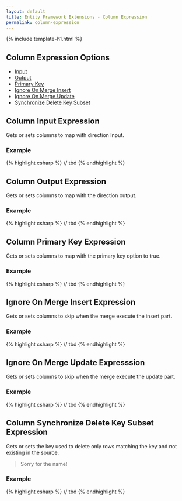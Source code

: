 ```yaml
---
layout: default
title: Entity Framework Extensions - Column Expression
permalink: column-expression
---
```


{% include template-h1.html %}
## Column Expression Options
- [Input](#column-input-expression)
- [Output](#column-output-expression)
- [Primary Key](#column-primary-key-expression)
- [Ignore On Merge Insert](#ignore-on-merge-insert-expression)
- [Ignore On Merge Update](#ignore-on-merge-update-expression)
- [Synchronize Delete Key Subset](#column-synchronize-delete-key-subset-expression)


## Column Input Expression
Gets or sets columns to map with direction Input.

### Example
{% highlight csharp %}
// tbd
{% endhighlight %}

## Column Output Expression
Gets or sets columns to map with the direction output.

### Example
{% highlight csharp %}
// tbd
{% endhighlight %}

## Column Primary Key Expression
Gets or sets columns to map with the primary key option to true.

### Example
{% highlight csharp %}
// tbd
{% endhighlight %}

## Ignore On Merge Insert Expression
Gets or sets columns to skip when the merge execute the insert part.

### Example
{% highlight csharp %}
// tbd
{% endhighlight %}

## Ignore On Merge Update Expresssion
Gets or sets columns to skip when the merge execute the update part.

### Example
{% highlight csharp %}
// tbd
{% endhighlight %}

## Column Synchronize Delete Key Subset Expression
Gets or sets the key used to delete only rows matching the key and not existing in the source. 

> Sorry for the name!

### Example
{% highlight csharp %}
// tbd
{% endhighlight %}
